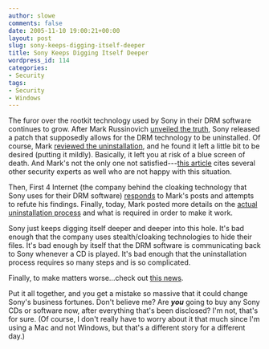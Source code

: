 ```yaml
---
author: slowe
comments: false
date: 2005-11-10 19:00:21+00:00
layout: post
slug: sony-keeps-digging-itself-deeper
title: Sony Keeps Digging Itself Deeper
wordpress_id: 114
categories:
- Security
tags:
- Security
- Windows
---
```


The furor over the rootkit technology used by Sony in their DRM software continues to grow. After Mark Russinovich [unveiled the truth](http://www.sysinternals.com/blog/2005/10/sony-rootkits-and-digital-rights.html), Sony released a patch that supposedly allows for the DRM technology to be uninstalled. Of course, Mark [reviewed the uninstallation](http://www.sysinternals.com/blog/2005/11/more-on-sony-dangerous-decloaking.html), and he found it left a little bit to be desired (putting it mildly). Basically, it left you at risk of a blue screen of death. And Mark's not the only one not satisfied---[this article](http://www.eweek.com/article2/0,1759,1883820,00.asp) cites several other security experts as well who are not happy with this situation.

Then, First 4 Internet (the company behind the cloaking technology that Sony uses for their DRM software) [responds](http://www.sysinternals.com/blog/2005/11/sonys-rootkit-first-4-internet.html) to Mark's posts and attempts to refute his findings. Finally, today, Mark posted more details on the [actual uninstallation process](http://www.sysinternals.com/blog/2005/11/sony-you-dont-reeeeaaaally-want-to_09.html) and what is required in order to make it work.

Sony just keeps digging itself deeper and deeper into this hole. It's bad enough that the company uses stealth/cloaking technologies to hide their files. It's bad enough by itself that the DRM software is communicating back to Sony whenever a CD is played. It's bad enough that the uninstallation process requires so many steps and is so complicated.

Finally, to make matters worse...check out [this news](http://entmag.com/news/article.asp?editorialsid=7033).

Put it all together, and you get a mistake so massive that it could change Sony's business fortunes. Don't believe me? Are **_you_** going to buy any Sony CDs or software now, after everything that's been disclosed? I'm not, that's for sure. (Of course, I don't really have to worry about it that much since I'm using a Mac and not Windows, but that's a different story for a different day.)
